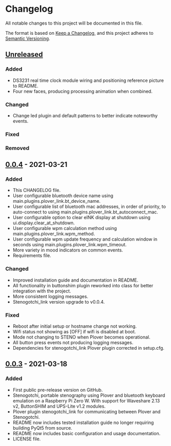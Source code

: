 # Changelog
All notable changes to this project will be documented in this file.

The format is based on [Keep a Changelog](https://keepachangelog.com/en/1.0.0/),
and this project adheres to [Semantic Versioning](https://semver.org/spec/v2.0.0.html).

## [Unreleased]
### Added
- DS3231 real time clock module wiring and positioning reference picture to README.
- Four new faces, producing processing animation when combined.

### Changed
- Change led plugin and default patterns to better indicate noteworthy events.

### Fixed
### Removed

## [0.0.4] - 2021-03-21
### Added
- This CHANGELOG file.
- User configurable bluetooth device name using main.plugins.plover_link.bt_device_name.
- User configurable list of bluetooth mac addresses, in order of priority, to auto-connect to using main.plugins.plover_link.bt_autoconnect_mac.
- User configurable option to clear eINK display at shutdown using ui.display.clear_at_shutdown.
- User configurable wpm calculation method using main.plugins.plover_link.wpm_method.
- User configurable wpm update frequency and calculation window in seconds using main.plugins.plover_link.wpm_timeout.
- More variety in mood indicators on common events.
- Requirements file.

### Changed
- Improved installation guide and documentation in README.
- All functionality in buttonshim plugin reworked into class for better integration with the project.
- More consistent logging messages.
- Stenogotchi_link version upgrade to v0.0.4.

### Fixed
- Reboot after initial setup or hostname change not working.
- Wifi status not showing as [OFF] if wifi is disabled at boot.
- Mode not changing to STENO when Plover becomes operational.
- All button press events not producing logging messages.
- Dependencies for stenogotchi_link Plover plugin corrected in setup.cfg.

## [0.0.3] - 2021-03-18
### Added
- First public pre-release version on GitHub.
- Stenogotchi, portable stenography using Plover and bluetooth keyboard emulation on a Raspberry Pi Zero W. With support for Waveshare 2.13 v2, ButtonSHIM and UPS-Lite v1.2 modules.
- Plover plugin stenogotchi_link for communicating between Plover and Stenogotchi.
- README now includes tested installation guide no longer requiring building PyQt5 from source.
- README now includes basic configuration and usage documentation.
- LICENSE file.

[Unreleased]: https://github.com/Anodynous/stenogotchi/compare/v0.0.4...dev
[0.0.4]: https://github.com/Anodynous/stenogotchi/compare/v0.0.3...v0.0.4
[0.0.3]: https://github.com/Anodynous/stenogotchi/releases/tag/v0.0.3